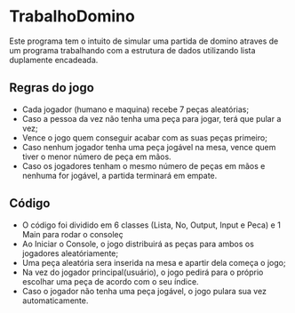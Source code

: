 # TrabalhoDomino
Este programa tem o intuito de simular uma partida de domino atraves de um programa trabalhando com a estrutura de dados utilizando lista duplamente encadeada.
## Regras do jogo
* Cada jogador (humano e maquina) recebe 7 peças aleatórias;
* Caso a pessoa da vez não tenha uma peça para jogar, terá que pular a vez;
* Vence o jogo quem conseguir acabar com as suas peças primeiro;
* Caso nenhum jogador tenha uma peça jogável na mesa, vence quem tiver o menor número de peça em mãos.
* Caso os jogadores tenham o mesmo número de peças em mãos e nenhuma for jogável, a partida terminará em empate.
## Código
* O código foi dividido em 6 classes (Lista, No, Output, Input e Peca) e 1 Main para rodar o consoleç
* Ao Iniciar o Console, o jogo distribuirá as peças para ambos os jogadores aleatóriamente;
* Uma peça aleatória sera inserida na mesa e apartir dela começa o jogo;
* Na vez do jogador principal(usuário), o jogo pedirá para o próprio escolhar uma peça de acordo com o seu índice.
* Caso o jogador não tenha uma peça jogável, o jogo pulara sua vez automaticamente.
